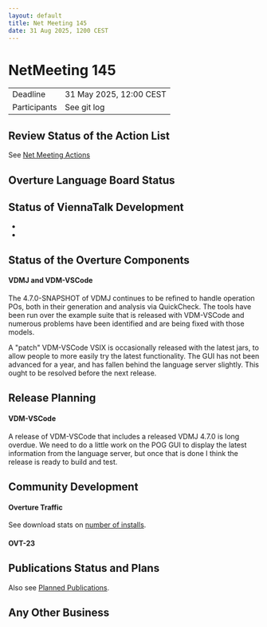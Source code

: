 ```yaml
---
layout: default
title: Net Meeting 145
date: 31 Aug 2025, 1200 CEST
---
```


<script src="https://code.jquery.com/jquery-1.11.1.min.js">
</script>
<script src="/javascripts/edit.js"></script>
<script>setEditButonNm();</script>

# NetMeeting 145

|||
|---|---|
| Deadline | 31 May 2025, 12:00 CEST |
| Participants | See git log |


## Review Status of the Action List

See [Net Meeting Actions](https://github.com/overturetool/overturetool.github.io/issues?q=is%3Aopen+is%3Aissue+label%3A%22action+net-meeting%22)


## Overture Language Board Status

## Status of ViennaTalk Development

* 
* 

##  Status of the Overture Components

#### VDMJ and VDM-VSCode

The 4.7.0-SNAPSHOT of VDMJ continues to be refined to handle operation POs, both in their generation and analysis via QuickCheck. The tools have been run over the example suite that is released with VDM-VSCode and numerous problems have been identified and are being fixed with those models.

A "patch" VDM-VSCode VSIX is occasionally released with the latest jars, to allow people to more easily try the latest functionality. The GUI has not been advanced for a year, and has fallen behind the language server slightly. This ought to be resolved before the next release.

##  Release Planning

#### VDM-VSCode

A release of VDM-VSCode that includes a released VDMJ 4.7.0 is long overdue. We need to do a little work on the POG GUI to display the latest information from the language server, but once that is done I think the release is ready to build and test.

##  Community Development

#### Overture Traffic

See download stats on [number of installs](https://marketplace.visualstudio.com/items?itemName=overturetool.vdm-vscode).

#### OVT-23


##  Publications Status and Plans

Also see [Planned Publications](https://www.overturetool.org/publications/PlannedPublications.html).


##  Any Other Business



<div id="edit_page_div"></div>
